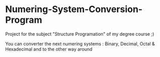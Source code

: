 # Numering-System-Conversion-Program
Project for the subject "Structure Programation" of my degree course ;)

You can converter the next numering systems : Binary, Decimal, Octal & Hexadecimal and to the other way around
